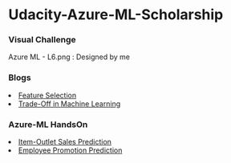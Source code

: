 # Udacity-Azure-ML-Scholarship

<h3>Visual Challenge</h3>
  Azure ML - L6.png : Designed by me
  
<h3>Blogs</h3>
  <li><a href="https://medium.com/lets-talk-ml/selecting-the-right-features-2b1d50a18a17?source=---------2------------------">Feature Selection</a></li>
  <li><a href="https://medium.com/lets-talk-ml/the-trade-off-in-machine-learning-f6b30f38a527?source=---------4------------------">Trade-Off in Machine Learning</a></li>
  
 <h3>Azure-ML HandsOn</h3>
  <li><a href="https://gallery.cortanaintelligence.com/Experiment/Item-Outlet-Sales-Prediction">Item-Outlet Sales Prediction</a></li> 
  <li><a href="https://gallery.cortanaintelligence.com/Experiment/Employee-Promotion-Experiment-Mufaddal">Employee Promotion Prediction</a></li> 
  
  
  


